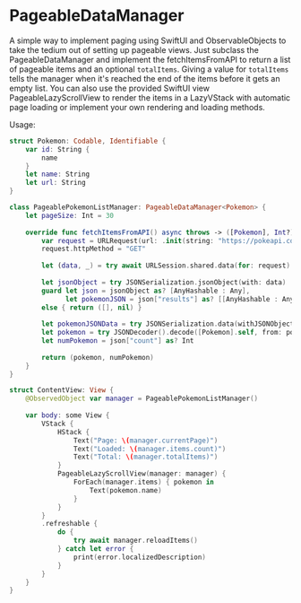 # PageableDataManager

A simple way to implement paging using SwiftUI and ObservableObjects to take the tedium out of setting up pageable views. Just subclass the PageableDataManager and implement the fetchItemsFromAPI to return a list of pageable items and an optional `totalItems`. Giving a value for `totalItems` tells the manager when it's reached the end of the items before it gets an empty list. You can also use the provided SwiftUI view PageableLazyScrollView to render the items in a LazyVStack with automatic page loading or implement your own rendering and loading methods.

Usage:

```swift
struct Pokemon: Codable, Identifiable {
    var id: String {
        name
    }
    let name: String
    let url: String
}

class PageablePokemonListManager: PageableDataManager<Pokemon> {
    let pageSize: Int = 30
    
    override func fetchItemsFromAPI() async throws -> ([Pokemon], Int?) {
        var request = URLRequest(url: .init(string: "https://pokeapi.co/api/v2/pokemon?limit=\(pageSize)&offset=\(pageSize * currentPage)")!, cachePolicy: .useProtocolCachePolicy, timeoutInterval: 10.0)
        request.httpMethod = "GET"
        
        let (data, _) = try await URLSession.shared.data(for: request)
        
        let jsonObject = try JSONSerialization.jsonObject(with: data)
        guard let json = jsonObject as? [AnyHashable : Any],
              let pokemonJSON = json["results"] as? [[AnyHashable : Any]]
        else { return ([], nil) }
        
        let pokemonJSONData = try JSONSerialization.data(withJSONObject: pokemonJSON)
        let pokemon = try JSONDecoder().decode([Pokemon].self, from: pokemonJSONData)
        let numPokemon = json["count"] as? Int
        
        return (pokemon, numPokemon)
    }
}

struct ContentView: View {
    @ObservedObject var manager = PageablePokemonListManager()
    
    var body: some View {
        VStack {
            HStack {
                Text("Page: \(manager.currentPage)")
                Text("Loaded: \(manager.items.count)")
                Text("Total: \(manager.totalItems)")
            }
            PageableLazyScrollView(manager: manager) {
                ForEach(manager.items) { pokemon in
                    Text(pokemon.name)
                }
            }
        }
        .refreshable {
            do {
                try await manager.reloadItems()
            } catch let error {
                print(error.localizedDescription)
            }
        }
    }
}
```

